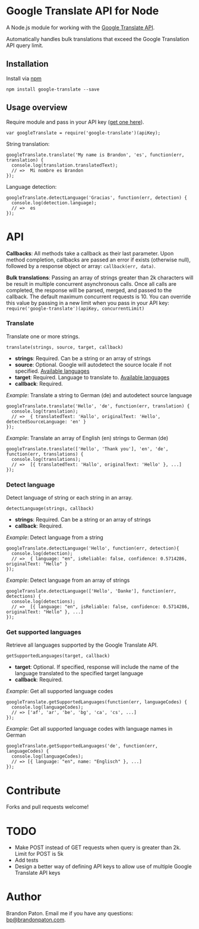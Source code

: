 Google Translate API for Node
=====================

A Node.js module for working with the [Google Translate API](https://developers.google.com/translate/v2/using_rest). 

Automatically handles bulk translations that exceed the Google Translation API query limit.

Installation
----------

Install via [npm](http://npmjs.org/)

    npm install google-translate --save


Usage overview
----------

Require module and pass in your API key ([get one here](https://developers.google.com/translate/v2/pricing)).
  
    var googleTranslate = require('google-translate')(apiKey);
    
String translation:

    googleTranslate.translate('My name is Brandon', 'es', function(err, translation) {
      console.log(translation.translatedText);
      // =>  Mi nombre es Brandon
    });

Language detection:

    googleTranslate.detectLanguage('Gracias', function(err, detection) {
      console.log(detection.language);
      // =>  es
    });

# API

**Callbacks**: All methods take a callback as their last parameter. Upon method completion, callbacks are passed an error if exists (otherwise null), followed by a response object or array: `callback(err, data)`.

**Bulk translations**:  Passing an array of strings greater than 2k characters will be result in multiple concurrent asynchronous calls. Once all calls are completed, the response will be parsed, merged, and  passed to the callback. The default maximum concurrent requests is 10. You can override this value by passing in a new limit when you pass in your API key: `require('google-translate')(apiKey, concurrentLimit)`

### Translate

Translate one or more strings.

    translate(strings, source, target, callback)
    
* **strings**: Required. Can be a string or an array of strings
* **source**: Optional. Google will autodetect the source locale if not specified. [Available languages](https://developers.google.com/translate/v2/using_rest#target)
* **target**:  Required. Language to translate to. [Available languages](https://developers.google.com/translate/v2/using_rest#target)
* **callback**:  Required.

*Example*: Translate a string to German (de) and autodetect source language

    googleTranslate.translate('Hello', 'de', function(err, translation) {
      console.log(translation);
      // =>  { translatedText: 'Hallo', originalText: 'Hello', detectedSourceLanguage: 'en' }
    });

*Example*: Translate an array of English (en) strings to German (de)

    googleTranslate.translate(['Hello', 'Thank you'], 'en', 'de', function(err, translations) {
      console.log(translations);
      // =>  [{ translatedText: 'Hallo', originalText: 'Hello' }, ...]
    });
  
### Detect language

Detect language of string or each string in an array.

    detectLanguage(strings, callback)
    
* **strings**: Required. Can be a string or an array of strings
* **callback**:  Required.
 
*Example*: Detect language from a string

    googleTranslate.detectLanguage('Hello', function(err, detection){
      console.log(detection);
      // =>  { language: "en", isReliable: false, confidence: 0.5714286, originalText: "Hello" }
    });

*Example*: Detect language from an array of strings

    googleTranslate.detectLanguage(['Hello', 'Danke'], function(err, detections) {
      console.log(detections);
      // =>  [{ language: "en", isReliable: false, confidence: 0.5714286, originalText: "Hello" }, ...]
    });


### Get supported languages

Retrieve all languages supported by the Google Translate API.


    getSupportedLanguages(target, callback)
    
* **target**: Optional. If specified, response will include the name of the language translated to the specified target language
* **callback**:  Required.

*Example*: Get all supported language codes

    googleTranslate.getSupportedLanguages(function(err, languageCodes) {
      console.log(languageCodes);
      // => ['af', 'ar', 'be', 'bg', 'ca', 'cs', ...]
    });
    
*Example*: Get all supported language codes with language names in German

    googleTranslate.getSupportedLanguages('de', function(err, languageCodes) {
      console.log(languageCodes);
      // => [{ language: "en", name: "Englisch" }, ...]
    });

  
# Contribute

Forks and pull requests welcome!

# TODO
* Make POST instead of GET requests when query is greater than 2k. Limit for POST is 5k
* Add tests
* Design a better way of defining API keys to allow use of multiple Google Translate API keys

# Author

Brandon Paton. Email me if you have any questions: [bp@brandonpaton.com](mailto:bp@brandonpaton.com).
